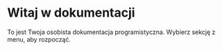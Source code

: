 # Witaj w dokumentacji

To jest Twoja osobista dokumentacja programistyczna. Wybierz sekcję z menu, aby rozpocząć.

